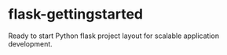 # flask-gettingstarted #
Ready to start Python flask project layout for scalable application development.
